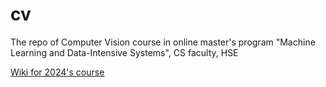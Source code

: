 # cv
The repo of Computer Vision course in online master's program "Machine Learning and Data-Intensive Systems", CS faculty, HSE

[Wiki for 2024's course](http://wiki.cs.hse.ru/%D0%9A%D0%BE%D0%BC%D0%BF%D1%8C%D1%8E%D1%82%D0%B5%D1%80%D0%BD%D0%BE%D0%B5_%D0%B7%D1%80%D0%B5%D0%BD%D0%B8%D0%B5#.D0.A4.D0.BE.D1.80.D0.BC.D1.83.D0.BB.D0.B0_.D0.BE.D1.86.D0.B5.D0.BD.D0.B8.D0.B2.D0.B0.D0.BD.D0.B8.D1.8F)
